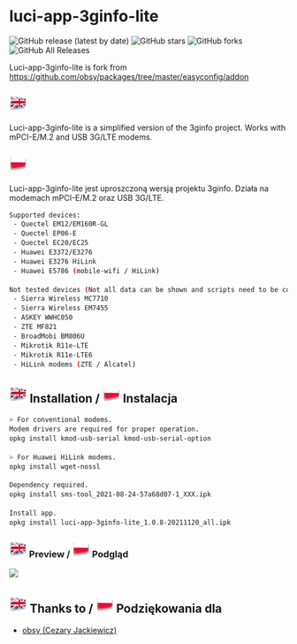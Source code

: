 # luci-app-3ginfo-lite

![GitHub release (latest by date)](https://img.shields.io/github/v/release/4IceG/luci-app-3ginfo-lite?style=flat-square)
![GitHub stars](https://img.shields.io/github/stars/4IceG/luci-app-3ginfo-lite?style=flat-square)
![GitHub forks](https://img.shields.io/github/forks/4IceG/luci-app-3ginfo-lite?style=flat-square)
![GitHub All Releases](https://img.shields.io/github/downloads/4IceG/luci-app-3ginfo-lite/total)

Luci-app-3ginfo-lite is fork from https://github.com/obsy/packages/tree/master/easyconfig/addon

### <img src="https://raw.githubusercontent.com/4IceG/Personal_data/master/dooffy_design_icons_EU_flags_United_Kingdom.png" height="32">
Luci-app-3ginfo-lite is a simplified version of the 3ginfo project. Works with mPCI-E/M.2 and USB 3G/LTE modems.

### <img src="https://raw.githubusercontent.com/4IceG/Personal_data/master/dooffy_design_icons_EU_flags_Poland.png" height="32">
Luci-app-3ginfo-lite jest uproszczoną wersją projektu 3ginfo. Działa na modemach mPCI-E/M.2 oraz USB 3G/LTE.


``` bash
Supported devices:
 - Quectel EM12/EM160R-GL
 - Quectel EP06-E
 - Quectel EC20/EC25
 - Huawei E3372/E3276
 - Huawei E3276 HiLink
 - Huawei E5786 (mobile-wifi / HiLink)
 
Not tested devices (Not all data can be shown and scripts need to be corrected):
 - Sierra Wireless MC7710
 - Sierra Wireless EM7455
 - ASKEY WWHC050
 - ZTE MF821
 - BroadMobi BM806U
 - Mikrotik R11e-LTE
 - Mikrotik R11e-LTE6
 - HiLink modems (ZTE / Alcatel)

```

## <img src="https://raw.githubusercontent.com/4IceG/Personal_data/master/dooffy_design_icons_EU_flags_United_Kingdom.png" height="32"> Installation / <img src="https://raw.githubusercontent.com/4IceG/Personal_data/master/dooffy_design_icons_EU_flags_Poland.png" height="32"> Instalacja
``` bash
> For conventional modems.
Modem drivers are required for proper operation.
opkg install kmod-usb-serial kmod-usb-serial-option

> For Huawei HiLink modems.
opkg install wget-nossl

Dependency required.
opkg install sms-tool_2021-08-24-57a68d07-1_XXX.ipk

Install app.
opkg install luci-app-3ginfo-lite_1.0.8-20211120_all.ipk

```


### <img src="https://raw.githubusercontent.com/4IceG/Personal_data/master/dooffy_design_icons_EU_flags_United_Kingdom.png" height="32"> Preview / <img src="https://raw.githubusercontent.com/4IceG/Personal_data/master/dooffy_design_icons_EU_flags_Poland.png" height="32"> Podgląd

![](https://raw.githubusercontent.com/4IceG/Personal_data/master/luci-app-3ginfo-lite.gif)

## <img src="https://raw.githubusercontent.com/4IceG/Personal_data/master/dooffy_design_icons_EU_flags_United_Kingdom.png" height="32"> Thanks to / <img src="https://raw.githubusercontent.com/4IceG/Personal_data/master/dooffy_design_icons_EU_flags_Poland.png" height="32"> Podziękowania dla
- [obsy (Cezary Jackiewicz)](https://github.com/obsy)
